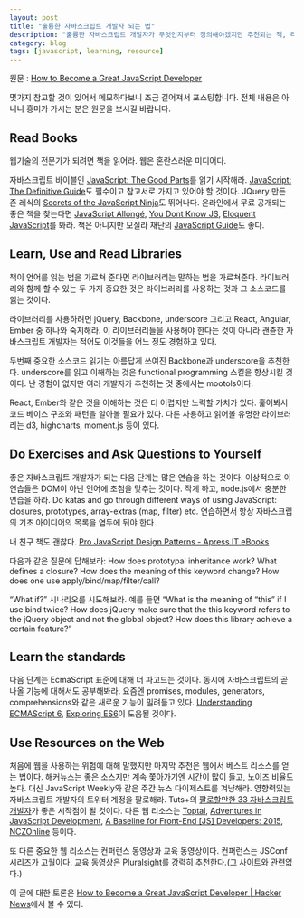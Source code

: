 ```yaml
---
layout: post
title: "훌륭한 자바스크립트 개발자 되는 법"
description: "훌륭한 자바스크립트 개발자가 무엇인지부터 정의해야겠지만 추천되는 책, 라이브러리, 웹 리소스를 참고하기 위해 발췌번역"
category: blog
tags: [javascript, learning, resource]
---
```


원문 : [How to Become a Great JavaScript Developer](http://blog.ustunozgur.com/javascript/programming/books/videos/2015/06/17/how_to_be_a_great_javascript_software_developer.html)

몇가지 참고할 것이 있어서 메모하다보니 조금 길어져서 포스팅합니다. 전체 내용은 아니니 흥미가 가시는 분은 원문을 보시길 바랍니다.

## Read Books

웹기술의 전문가가 되려면 책을 읽어라. 웹은 혼란스러운 미디어다.

자바스크립트 바이블인 [JavaScript: The Good Parts](http://shop.oreilly.com/product/9780596517748.do)를 읽기 시작해라. [JavaScript: The Definitive Guide](http://shop.oreilly.com/product/9780596805531.do)도 필수이고 참고서로 가지고 있어야 할 것이다. JQuery 만든 존 레식의 [Secrets of the JavaScript Ninja](http://www.manning.com/resig/)도 뛰어나다. 온라인에서 무료 공개되는 좋은 책을 찾는다면 [JavaScript Allongé](https://leanpub.com/javascript-allonge/), [You Dont Know JS](https://github.com/getify/You-Dont-Know-JS), [Eloquent JavaScript](http://eloquentjavascript.net/)를 봐라. 책은 아니지만 모질라 재단의 [JavaScript Guide](https://developer.mozilla.org/en-US/docs/Web/JavaScript/Guide)도 좋다.

## Learn, Use and Read Libraries

책이 언어를 읽는 법을 가르쳐 준다면 라이브러리는 말하는 법을 가르쳐준다. 라이브러리와 함께 할 수 있는 두 가지 중요한 것은 라이브러리를 사용하는 것과 그 소스코드를 읽는 것이다.

라이브러리를 사용하려면 jQuery, Backbone, underscore 그리고 React, Angular, Ember 중 하나와 숙지해라. 이 라이브러리들을 사용해야 한다는 것이 아니라 괜츈한 자바스크립트 개발자는 적어도 이것들을 어느 정도 경험하고 있다.

두번째 중요한 소스코드 읽기는 아름답게 쓰여진 Backbone과 underscore을 추천한다. underscore를 읽고 이해하는 것은 functional programming 스킬을 향상시킬 것이다. 난 경험이 없지만 여러 개발자가 추천하는 것 중에서는 mootols이다.

React, Ember와 같은 것을 이해하는 것은 더 어렵지만 노력할 가치가 있다. 훑어봐서 코드 베이스 구조와 패턴을 알아볼 필요가 있다. 다른 사용하고 읽어볼 유명한 라이브러리는 d3, highcharts, moment.js 등이 있다.

## Do Exercises and Ask Questions to Yourself

좋은 자바스크립트 개발자가 되는 다음 단계는 많은 연습을 하는 것이다. 이상적으로 이 연습들은 DOM이 아닌 언어에 초첨을 맞추는 것이다. 작게 하고, node.js에서 충분한 연습을 하라. Do katas and go through different ways of using JavaScript: closures, prototypes, array-extras (map, filter) etc. 연습하면서 항상 자바스크립의 기초 아이디어의 목록을 염두에 둬야 한다.

내 친구 책도 괜찮다. [Pro JavaScript Design Patterns - Apress IT eBooks](http://www.apress.com/9781590599082)

다음과 같은 질문에 답해보라: How does prototypal inheritance work? What defines a closure? How does the meaning of this keyword change? How does one use apply/bind/map/filter/call?

“What if?” 시나리오를 시도해보라. 예를 들면 “What is the meaning of “this” if I use bind twice? How does jQuery make sure that the this keyword refers to the jQuery object and not the global object? How does this library achieve a certain feature?”

## Learn the standards

다음 단계는 EcmaScript 표준에 대해 더 파고드는 것이다. 동시에 자바스크립트의 곧 나올 기능에 대해서도 공부해봐라. 요즘엔 promises, modules, generators, comprehensions와 같은 새로운 기능이 밀려들고 있다. [Understanding ECMAScript 6](https://leanpub.com/understandinges6), [Exploring ES6](http://exploringjs.com/)이 도움될 것이다.

## Use Resources on the Web

처음에 웹을 사용하는 위험에 대해 말했지만 마지막 추천은 웹에서 베스트 리소스를 얻는 법이다. 해커뉴스는 좋은 소스지만 계속 쫓아가기엔 시간이 많이 들고, 노이즈 비율도 높다. 대신 JavaScript Weekly와 같은 주간 뉴스 다이제스트를 겨냥해라. 영향력있는 자바스크립트 개발자의 트위터 계정을 팔로해라. Tuts+의 [팔로할만한 33 자바스크립트 개발자](http://code.tutsplus.com/articles/33-developers-you-must-subscribe-to-as-a-javascript-junkie--net-18151)가 좋은 시작점이 될 것이다. 다른 웹 리소스는 [Toptal](http://www.toptal.com/section/front-end), [Adventures in JavaScript Development](http://rmurphey.com/), [A Baseline for Front-End [JS] Developers: 2015](http://rmurphey.com/blog/2015/03/23/a-baseline-for-front-end-developers-2015/), [NCZOnline](http://www.nczonline.net/) 등이다.

또 다른 중요한 웹 리소스는 컨퍼런스 동영상과 교육 동영상이다. 컨퍼런스는 JSConf 시리즈가 고퀄이다. 교육 동영상은 Pluralsight를 강력히 추천한다.(그 사이트와 관련없다.)

이 글에 대한 토론은 [How to Become a Great JavaScript Developer | Hacker News](https://news.ycombinator.com/item?id=9731230)에서 볼 수 있다.


